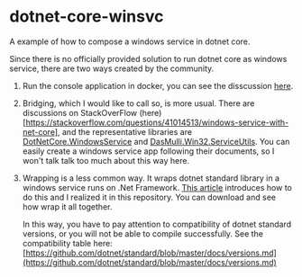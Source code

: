 # dotnet-core-winsvc
A example of how to compose a windows service in dotnet core.


Since there is no officially provided solution to run dotnet core as windows service, there are two ways created by the community.

1. Run the console application in docker, you can see the disscussion [here](https://github.com/aspnet/Home/issues/1845).

2. Bridging, which I would like to call so, is more usual. There are discussions on StackOverFlow (here)[https://stackoverflow.com/questions/41014513/windows-service-with-net-core], and the representative libraries are [DotNetCore.WindowsService](https://github.com/PeterKottas/DotNetCore.WindowsService) and 
[DasMulli.Win32.ServiceUtils](https://github.com/dasMulli/dotnet-win32-service). You can easily create a windows service app following their documents, so I won't talk talk too much about this way here.


3. Wrapping is a less common way. It wraps dotnet standard library in a windows service runs on .Net Framework. [This article](https://stackify.com/creating-net-core-windows-services/) introduces how to do this and I realized it in this repository. You can download and see how wrap it all together.

    In this way, you have to pay attention to compatibility of dotnet standard versions, or you will not be able to compile successfully. See the compatibility table here: [https://github.com/dotnet/standard/blob/master/docs/versions.md](https://github.com/dotnet/standard/blob/master/docs/versions.md)

